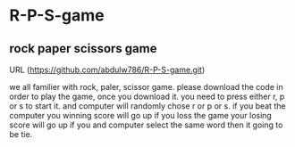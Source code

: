 # R-P-S-game



## rock paper scissors game
URL (https://github.com/abdulw786/R-P-S-game.git)

we all familier with rock, paler, scissor game. 
please download the code in order to play the game,
once you download it. you need to press either r, p or s to start it. and computer will randomly chose r or p or s. if you beat the computer you winning score will go up if you loss the game your losing score will go up if you and computer select the same word then it going to be tie.
